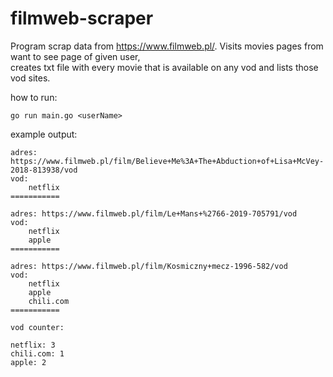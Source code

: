 # filmweb-scraper
Program scrap data from https://www.filmweb.pl/. Visits movies pages from want to see page of given user,  
creates txt file with every movie that is available on any vod and lists those vod sites.

how to run:
```
go run main.go <userName>
```


example output:
```
adres: https://www.filmweb.pl/film/Believe+Me%3A+The+Abduction+of+Lisa+McVey-2018-813938/vod
vod:
	netflix
===========

adres: https://www.filmweb.pl/film/Le+Mans+%2766-2019-705791/vod
vod:
	netflix
 	apple
===========

adres: https://www.filmweb.pl/film/Kosmiczny+mecz-1996-582/vod
vod:
	netflix
	apple
	chili.com
===========

vod counter: 

netflix: 3
chili.com: 1
apple: 2
```
